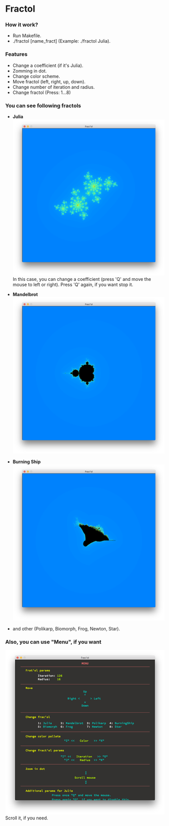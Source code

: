 # **Fractol** #

### How it work? ###

* Run Makefile.
* ./fractol [name_fract] (Example: ./fractol Julia).

### Features ###

* Change a coefficient (if it's Julia).
* Zomming in dot.
* Change color scheme.
* Move fractol (left, right, up, down).
* Change number of iteration and radius.
* Change fractol (Press: 1...8)

### You can see following fractols ###

* **Julia**
![Julia](screen/Julia.png)
In this case, you can change a coefficient (press 'Q' and move the mouse to left or right).
Press 'Q' again, if you want stop it. 

* **Mandelbrot**
![Mandelbrot](screen/Mandelbrot.png)

* **Burning Ship**
![BurningShip](screen/BurningShip.png)

* and other (Polikarp, Biomorph, Frog, Newton, Star).


### Also, you can use "Menu", if you want ###

![Menu](screen/Menu.png)
Scroll it, if you need.